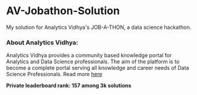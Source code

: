# AV-Jobathon-Solution
My solution for Analytics Vidhya's JOB-A-THON, a data science hackathon.

### About Analytics Vidhya:
Analytics Vidhya provides a community based knowledge portal for Analytics and Data Science professionals. The aim of the platform is to become a complete portal serving all knowledge and career needs of Data Science Professionals.
Read more [here](https://www.analyticsvidhya.com/about-me/)

<b>Private leaderboard rank: 157 among 3k solutions</b>
